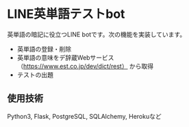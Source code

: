 # LINE英単語テストbot

英単語の暗記に役立つLINE botです。次の機能を実装しています。

- 英単語の登録・削除
- 英単語の意味をデ辞蔵Webサービス （https://www.est.co.jp/dev/dict/rest） から取得
- テストの出題

## 使用技術
Python3, Flask, PostgreSQL, SQLAlchemy, Herokuなど
